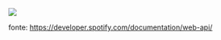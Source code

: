 
 ![](https://img.shields.io/badge/python-%2314354C.svg?style=for-the-badge&logo=python&logoColor=")
 
 
fonte: https://developer.spotify.com/documentation/web-api/







